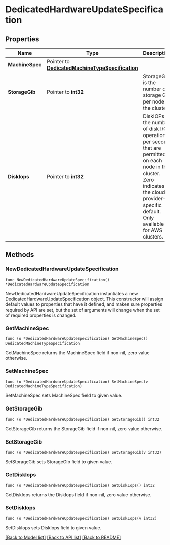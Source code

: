 # DedicatedHardwareUpdateSpecification

## Properties

Name | Type | Description | Notes
------------ | ------------- | ------------- | -------------
**MachineSpec** | Pointer to [**DedicatedMachineTypeSpecification**](DedicatedMachineTypeSpecification.md) |  | [optional] 
**StorageGib** | Pointer to **int32** | StorageGiB is the number of storage GiB per node in the cluster. | [optional] 
**DiskIops** | Pointer to **int32** | DiskIOPs is the number of disk I/O operations per second that are permitted on each node in the cluster. Zero indicates the cloud provider-specific default. Only available for AWS clusters. | [optional] 

## Methods

### NewDedicatedHardwareUpdateSpecification

`func NewDedicatedHardwareUpdateSpecification() *DedicatedHardwareUpdateSpecification`

NewDedicatedHardwareUpdateSpecification instantiates a new DedicatedHardwareUpdateSpecification object.
This constructor will assign default values to properties that have it defined,
and makes sure properties required by API are set, but the set of arguments
will change when the set of required properties is changed.

### GetMachineSpec

`func (o *DedicatedHardwareUpdateSpecification) GetMachineSpec() DedicatedMachineTypeSpecification`

GetMachineSpec returns the MachineSpec field if non-nil, zero value otherwise.

### SetMachineSpec

`func (o *DedicatedHardwareUpdateSpecification) SetMachineSpec(v DedicatedMachineTypeSpecification)`

SetMachineSpec sets MachineSpec field to given value.

### GetStorageGib

`func (o *DedicatedHardwareUpdateSpecification) GetStorageGib() int32`

GetStorageGib returns the StorageGib field if non-nil, zero value otherwise.

### SetStorageGib

`func (o *DedicatedHardwareUpdateSpecification) SetStorageGib(v int32)`

SetStorageGib sets StorageGib field to given value.

### GetDiskIops

`func (o *DedicatedHardwareUpdateSpecification) GetDiskIops() int32`

GetDiskIops returns the DiskIops field if non-nil, zero value otherwise.

### SetDiskIops

`func (o *DedicatedHardwareUpdateSpecification) SetDiskIops(v int32)`

SetDiskIops sets DiskIops field to given value.


[[Back to Model list]](../README.md#documentation-for-models) [[Back to API list]](../README.md#documentation-for-api-endpoints) [[Back to README]](../README.md)


